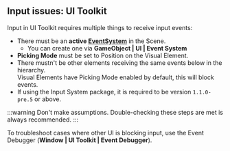 ## Input issues: UI Toolkit
Input in UI Toolkit requires multiple things to receive input events:
- There must be an **active [EventSystem](https://docs.unity3d.com/Packages/com.unity.ugui@latest/index.html?subfolder=/manual/EventSystem.html)** in the Scene.
    - You can create one via **GameObject | UI | Event System**
- **Picking Mode** must be set to Position on the Visual Element.  
- There mustn't be other elements receiving the same events below in the hierarchy.  
   Visual Elements have Picking Mode enabled by default, this will block events.
- If using the Input System package, it is required to be version `1.1.0-pre.5` or above.

:::warning
Don't make assumptions. Double-checking these steps are met is always recommended.
:::

To troubleshoot cases where other UI is blocking input, use the Event Debugger (**Window | UI Toolkit | Event Debugger**).
